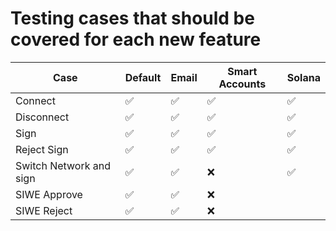 # Testing cases that should be covered for each new feature

| Case                    | Default            | Email              | Smart Accounts     | Solana             |
| ----------------------- | ------------------ | ------------------ | ------------------ | ------------------ |
| Connect                 | :white_check_mark: | :white_check_mark: | :white_check_mark: | :white_check_mark: |
| Disconnect              | :white_check_mark: | :white_check_mark: | :white_check_mark: | :white_check_mark: |
| Sign                    | :white_check_mark: | :white_check_mark: | :white_check_mark: | :white_check_mark: |
| Reject Sign             | :white_check_mark: | :white_check_mark: | :white_check_mark: | :white_check_mark: |
| Switch Network and sign | :white_check_mark: | :white_check_mark: | :x:                | :white_check_mark: |
| SIWE Approve            | :white_check_mark: | :white_check_mark: | :x:                |                    |
| SIWE Reject             | :white_check_mark: | :white_check_mark: | :x:                |                    |
